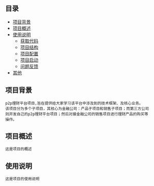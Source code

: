 ## 目录
* [项目背景](#项目背景)
* [项目概述](#项目概述)
* [使用说明](#使用说明)
    * [获取代码](#获取代码)
    * [项目结构](#项目结构)
    * [项目配置](#项目配置)
    * [项目启动](#项目启动)
    * [问题反馈](#问题反馈)
* [其他](#其他)

## 项目背景
    p2p理财平台项目,旨在提供给大家学习该平台中涉及到的技术框架、及核心业务。
    该项目分为多个子项目，其核心为金融公司：产品子项目和销售子项目；而第三方公司
    则开发自己的p2p理财平台项目；然后对接金融公司的销售项目进行理财产品的购买等
    操作。

## 项目概述
    这是项目的概述
## 使用说明
    这是项目的使用说明

